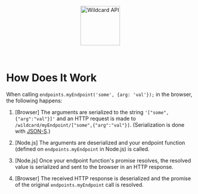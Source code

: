 <!---






    WARNING, READ THIS.
    This is a computed file. Do not edit.
    Instead, edit `/docs/how-does-it-work.template.md` and run `npm run docs` (or `yarn docs`).












    WARNING, READ THIS.
    This is a computed file. Do not edit.
    Instead, edit `/docs/how-does-it-work.template.md` and run `npm run docs` (or `yarn docs`).












    WARNING, READ THIS.
    This is a computed file. Do not edit.
    Instead, edit `/docs/how-does-it-work.template.md` and run `npm run docs` (or `yarn docs`).












    WARNING, READ THIS.
    This is a computed file. Do not edit.
    Instead, edit `/docs/how-does-it-work.template.md` and run `npm run docs` (or `yarn docs`).












    WARNING, READ THIS.
    This is a computed file. Do not edit.
    Instead, edit `/docs/how-does-it-work.template.md` and run `npm run docs` (or `yarn docs`).






-->
<p align="center">
  <a href="/../../#readme">
    <img src="https://github.com/reframejs/wildcard-api/raw/master/docs/images/logo-with-text.svg?sanitize=true" height=106 alt="Wildcard API"/>
  </a>
</p>
&nbsp;

# How Does It Work

When calling `endpoints.myEndpoint('some', {arg: 'val'});` in the browser, the following happens:

1. [Browser]
   The arguments are serialized to the string `'["some",{"arg":"val"}]'`
   and an HTTP request is made to `/wildcard/myEndpoint/["some",{"arg":"val"}]`.
   (Serialization is done with [JSON-S](https://github.com/brillout/json-s).)

2. [Node.js]
   The arguments are deserialized
   and your endpoint function (defined on `endpoints.myEndpoint` in Node.js) is called.

3. [Node.js]
   Once your endpoint function's promise resolves,
   the resolved value is serialized and sent to the browser in an HTTP response.

5. [Browser]
   The received HTTP response is deserialized and the promise of the original `endpoints.myEndpoint` call is resolved.

<!---






    WARNING, READ THIS.
    This is a computed file. Do not edit.
    Instead, edit `/docs/how-does-it-work.template.md` and run `npm run docs` (or `yarn docs`).












    WARNING, READ THIS.
    This is a computed file. Do not edit.
    Instead, edit `/docs/how-does-it-work.template.md` and run `npm run docs` (or `yarn docs`).












    WARNING, READ THIS.
    This is a computed file. Do not edit.
    Instead, edit `/docs/how-does-it-work.template.md` and run `npm run docs` (or `yarn docs`).












    WARNING, READ THIS.
    This is a computed file. Do not edit.
    Instead, edit `/docs/how-does-it-work.template.md` and run `npm run docs` (or `yarn docs`).












    WARNING, READ THIS.
    This is a computed file. Do not edit.
    Instead, edit `/docs/how-does-it-work.template.md` and run `npm run docs` (or `yarn docs`).






-->
